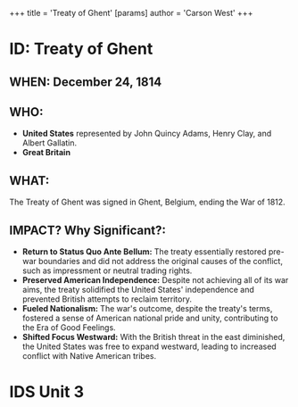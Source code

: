+++
 title = 'Treaty of Ghent'
[params]
	author = 'Carson West'
+++
# ID: Treaty of Ghent 

## WHEN: December 24, 1814

## WHO: 
* **United States** represented by John Quincy Adams, Henry Clay, and Albert Gallatin.
* **Great Britain** 

## WHAT:
The Treaty of Ghent was signed in Ghent, Belgium, ending the War of 1812. 

## IMPACT? Why Significant?: 
* **Return to Status Quo Ante Bellum:**  The treaty essentially restored pre-war boundaries and did not address the original causes of the conflict, such as impressment or neutral trading rights.
* **Preserved American Independence:** Despite not achieving all of its war aims, the treaty solidified the United States' independence and prevented British attempts to reclaim territory. 
* **Fueled Nationalism:** The war's outcome, despite the treaty's terms, fostered a sense of American national pride and unity, contributing to the Era of Good Feelings. 
* **Shifted Focus Westward:** With the British threat in the east diminished, the United States was free to expand westward, leading to increased conflict with Native American tribes. 

# IDS Unit 3